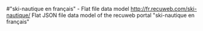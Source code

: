 #"ski-nautique en français" - Flat file data model
http://fr.recuweb.com/ski-nautique/
Flat JSON file data model of the recuweb portal "ski-nautique en français"
